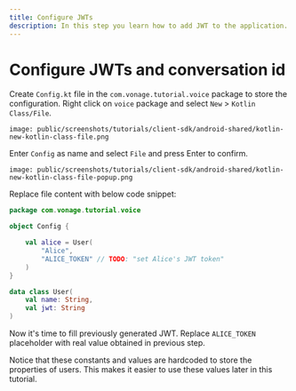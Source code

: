 ```yaml
---
title: Configure JWTs
description: In this step you learn how to add JWT to the application.
---
```


# Configure JWTs and conversation id

Create `Config.kt` file in the `com.vonage.tutorial.voice` package to store the configuration. Right click on `voice` package and select `New` > `Kotlin Class/File`. 

```screenshot
image: public/screenshots/tutorials/client-sdk/android-shared/kotlin-new-kotlin-class-file.png
```

Enter `Config` as name and select `File` and press Enter to confirm.

```screenshot
image: public/screenshots/tutorials/client-sdk/android-shared/kotlin-new-kotlin-class-file-popup.png
```

Replace file content with below code snippet:

```kotlin
package com.vonage.tutorial.voice

object Config {

    val alice = User(
        "Alice",
        "ALICE_TOKEN" // TODO: "set Alice's JWT token"
    )
}

data class User(
    val name: String,
    val jwt: String
)
```


Now it's time to fill previously generated JWT. Replace `ALICE_TOKEN` placeholder with real value obtained in previous step.

Notice that these constants and values are hardcoded to store the properties of users. This makes it easier to use these values later in this tutorial.